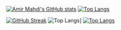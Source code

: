 [![Amir Mahdi's GitHub stats](https://github-readme-stats.vercel.app/api?username=amirmahdim79&theme=gotham&hide=prs&count_private=true&show_icons=true&include_all_commits=true)](https://github.com/amirmahdim79/github-readme-stats) 
[![Top Langs](https://github-readme-stats.vercel.app/api/top-langs/?username=amirmahdim79&layout=compact&langs_count=9&hide=css,html,jupyter%20notebook,tex&theme=gotham)](https://github.com/amirmahdim79/github-readme-stats)

[![GitHub Streak](http://github-readme-streak-stats.herokuapp.com?user=amirmahdim79&theme=dark&background=000000)](https://git.io/streak-stats)
![Top Langs](https://github-readme-stats.vercel.app/api/top-langs/?username=amirmahdim79)]
[![Top Langs](https://github-readme-stats.vercel.app/api/top-langs/?username=your-github-username&layout=compact&theme=vision-friendly-dark)](https://github.com/anuraghazra/github-readme-stats)

<!--

Here are some ideas to get you started:

- 🔭 I’m currently working on ...
- 🌱 I’m currently learning ...
- 👯 I’m looking to collaborate on ...
- 🤔 I’m looking for help with ...
- 💬 Ask me about ...
- 📫 How to reach me: ...
- 😄 Pronouns: ...
- ⚡ Fun fact: ...
-->
